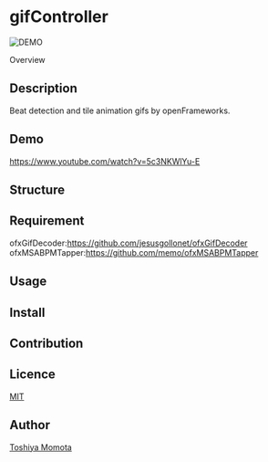 gifController
====

![DEMO](https://raw.githubusercontent.com/wiki/superpeachman/gifController/images/0.jpg)

Overview

## Description
Beat detection and tile animation gifs by openFrameworks.

## Demo
<https://www.youtube.com/watch?v=5c3NKWlYu-E>

## Structure
  
## Requirement
ofxGifDecoder:<https://github.com/jesusgollonet/ofxGifDecoder>
ofxMSABPMTapper:<https://github.com/memo/ofxMSABPMTapper>

## Usage

## Install

## Contribution

## Licence

[MIT](https://github.com/tcnksm/tool/blob/master/LICENCE)

## Author

[Toshiya Momota](https://github.com/superpeachman)
